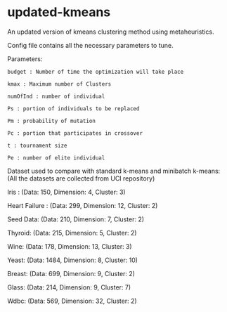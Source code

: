 # updated-kmeans
An updated version of kmeans clustering method using metaheuristics. 

Config file contains all the necessary parameters to tune. 

Parameters: 

    budget : Number of time the optimization will take place
    
    kmax : Maximum number of Clusters
    
    numOfInd : number of individual
    
    Ps : portion of individuals to be replaced
    
    Pm : probability of mutation 
    
    Pc : portion that participates in crossover
    
    t : tournament size
    
    Pe : number of elite individual

Dataset used to compare with standard k-means and minibatch k-means: (All the datasets are collected from UCI repository) 
   
   Iris : (Data: 150, Dimension: 4, Cluster: 3) 
   
   Heart Failure : (Data: 299, Dimension: 12, Cluster: 2)
   
   Seed Data: (Data: 210, Dimension: 7, Cluster: 2)
   
   Thyroid: (Data: 215, Dimension: 5, Cluster: 2)
   
   Wine: (Data: 178, Dimension: 13, Cluster: 3)
   
   Yeast: (Data: 1484, Dimension: 8, Cluster: 10)
   
   Breast: (Data: 699, Dimension: 9, Cluster: 2)
   
   Glass: (Data: 214, Dimension: 9, Cluster: 7)
   
   Wdbc: (Data: 569, Dimension: 32, Cluster: 2)



    
